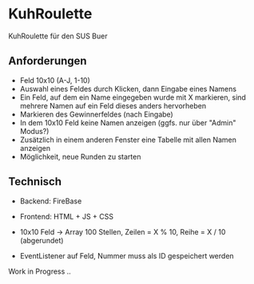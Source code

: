 # KuhRoulette
KuhRoulette für den SUS Buer


## Anforderungen
- Feld 10x10 (A-J, 1-10)
- Auswahl eines Feldes durch Klicken, dann Eingabe eines Namens
- Ein Feld, auf dem ein Name eingegeben wurde mit X markieren, sind mehrere Namen auf ein Feld dieses anders hervorheben
- Markieren des Gewinnerfeldes (nach Eingabe)
- In dem 10x10 Feld keine Namen anzeigen (ggfs. nur über "Admin" Modus?)
- Zusätzlich in einem anderen Fenster eine Tabelle mit allen Namen anzeigen
- Möglichkeit, neue Runden zu starten

## Technisch
- Backend: FireBase
- Frontend: HTML + JS + CSS

- 10x10 Feld -> Array 100 Stellen, Zeilen = X % 10, Reihe = X / 10 (abgerundet)
- EventListener auf Feld, Nummer muss als ID gespeichert werden

Work in Progress ..
